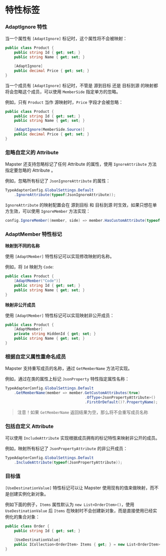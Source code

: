 # 特性标签



### AdaptIgnore 特性

当一个属性有 `[AdaptIgnore]` 标记时，这个属性将不会被映射：

```csharp
public class Product {
    public string Id { get; set; }
    public string Name { get; set; }

    [AdaptIgnore]
    public decimal Price { get; set; }
}
```

当一个成员有 `[AdaptIgnore]` 标记时，不管是 源到目标 还是 目标到源 的映射都将会忽略这个成员，可以使用 `MemberSide` 指定单方的忽略。

例如，只有 `Product` 当作 源映射时，`Price` 字段才会被忽略：

```csharp
public class Product {
    public string Id { get; set; }
    public string Name { get; set; }

    [AdaptIgnore(MemberSide.Source)]
    public decimal Price { get; set; }
}
```

### 忽略自定义的 Attribute

Mapster 还支持忽略标记了任何 Attribute 的属性，使用 `IgnoreAttribute`  方法指定要忽略的 Attribute 。

例如，忽略所有标记了 `JsonIgnoreAttribute` 的属性：

```csharp
TypeAdapterConfig.GlobalSettings.Default
    .IgnoreAttribute(typeof(JsonIgnoreAttribute));
```

`IgnoreAttribute`  的映射配置会在 源到目标 和 目标到源 时生效，如果只想在单方生效，可以使用 `IgnoreMember` 方法实现：

```csharp
config.IgnoreMember((member, side) => member.HasCustomAttribute(typeof(NotMapAttribute)) && side == MemberSide.Source);
```



### AdaptMember 特性标记

**映射到不同的名称**

使用 `[AdaptMember]` 特性标记可以实现修改映射的名称。

例如，将 `Id` 映射为 `Code`:

```csharp
public class Product {
    [AdaptMember("Code")]
    public string Id { get; set; }
    public string Name { get; set; }
}
```

**映射非公开成员**  

使用 `[AdaptMember]` 特性标记可以实现映射非公开成员：

```csharp
public class Product {
    [AdaptMember]
    private string HiddenId { get; set; }
    public string Name { get; set; }
}
```

### 根据自定义属性重命名成员

Mapster 支持重写成员的名称，通过 `GetMemberName` 方法可实现。

例如，通过在类的属性上标记 `JsonProperty` 特性指定属性名称：

```csharp
TypeAdapterConfig.GlobalSettings.Default
    .GetMemberName(member => member.GetCustomAttributes(true)
                                    .OfType<JsonPropertyAttribute>()
                                    .FirstOrDefault()?.PropertyName);  //if return null, property will not be renamed
```

>  注意！如果 `GetMemberName` 返回结果为空，那么将不会重写成员名称





### 包括自定义 Attribute

可以使用  `IncludeAttribute` 实现根据成员拥有的标记特性来映射非公开的成员。

例如，映射所有标记了 `JsonPropertyAttribute` 的非公开成员：

```csharp
TypeAdapterConfig.GlobalSettings.Default
    .IncludeAttribute(typeof(JsonPropertyAttribute));
```



### 目标值

 `[UseDestinationValue]` 特性标记可以让 Mapster 使用现有的值来做映射，而不是创建实例化新对象。

例如下面的例子，`Items` 属性默认为 `new List<OrderItem>()`，使用 `UseDestinationValue` 后 `Items` 在映射时不会创建新对象，而是直接使用已经实例化的集合对象：

```csharp
public class Order {
    public string Id { get; set; }

    [UseDestinationValue]
    public ICollection<OrderItem> Items { get; } = new List<OrderItem>();
}
```